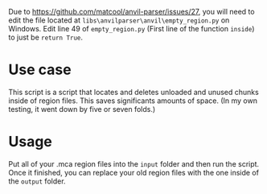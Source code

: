 Due to https://github.com/matcool/anvil-parser/issues/27, you will need to edit the file located at `libs\anvilparser\anvil\empty_region.py` on Windows. Edit line 49 of `empty_region.py` (First line of the function `inside`) to just be `return True`.

# Use case
This script is a script that locates and deletes unloaded and unused chunks inside of region files. This saves significants amounts of space. (In my own testing, it went down by five or seven folds.)

# Usage
Put all of your .mca region files into the `input` folder and then run the script. Once it finished, you can replace your old region files with the one inside of the `output` folder.